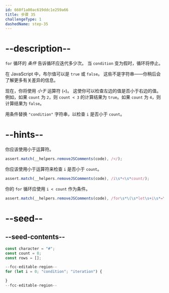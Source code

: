 ```yaml
---
id: 660f1a00ac619ddc1e259a66
title: 步骤 35
challengeType: 1
dashedName: step-35
---
```


# --description--

`for` 循环的 <dfn>条件</dfn> 告诉循环应迭代多少次。 当 `condition` 变为假时，循环将停止。

在 JavaScript 中，布尔值可以是 `true` 或 `false`。 这些不是字符串——你稍后会了解更多有关差异的信息。

现在，你将使用 <dfn>小于</dfn> 运算符 (`<`)。 这使你可以检查左边的值是否小于右边的值。 例如，如果 `count` 为 `2`，则 `count < 3` 的计算结果为 `true`。如果 `count` 为 `4`，则计算结果为 `false`。

用条件替换 `"condition"` 字符串，以检查 `i` 是否小于 `count`。

# --hints--

你应该使用小于运算符。

```js
assert.match(__helpers.removeJSComments(code), /</);
```

你应该使用小于运算符来检查 `i` 是否小于 `count`。

```js
assert.match(__helpers.removeJSComments(code), /i\s*<\s*count/);
```

你的 `for` 循环应使用 `i < count` 作为条件。

```js
assert.match(__helpers.removeJSComments(code), /for\s*\(\s*let\s+i\s*=\s*0\s*;\s*i\s*<\s*count\s*;/);
```

# --seed--

## --seed-contents--

```js
const character = "#";
const count = 8;
const rows = [];

--fcc-editable-region--
for (let i = 0; "condition"; "iteration") {

}
--fcc-editable-region--
```
